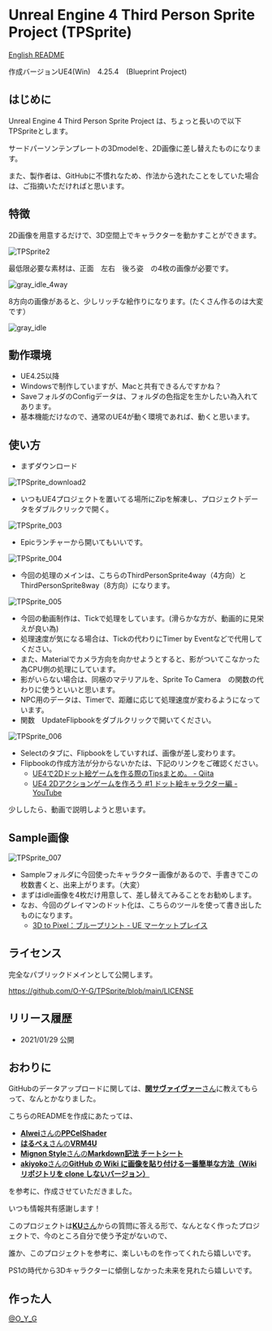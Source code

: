 # Unreal Engine 4 Third Person Sprite Project (TPSprite)
[English README](https://github.com/O-Y-G/TPSprite/blob/main/README_en.md)

作成バージョンUE4(Win)　4.25.4　(Blueprint Project)


## はじめに
Unreal Engine 4 Third Person Sprite Project は、ちょっと長いので以下　TPSpriteとします。

サードパーソンテンプレートの3Dmodelを、2D画像に差し替えたものになります。

また、製作者は、GitHubに不慣れなため、作法から逸れたことをしていた場合は、ご指摘いただければと思います。

## 特徴
2D画像を用意するだけで、3D空間上でキャラクターを動かすことができます。

![TPSprite2](https://user-images.githubusercontent.com/62424367/106193927-81586a80-61f1-11eb-9eb9-da26bba331b7.gif)

最低限必要な素材は、正面　左右　後ろ姿　の4枚の画像が必要です。

![gray_idle_4way](https://user-images.githubusercontent.com/62424367/106199342-a6041080-61f8-11eb-9e9d-4c766d37dc5f.png)

8方向の画像があると、少しリッチな絵作りになります。(たくさん作るのは大変です）

![gray_idle](https://user-images.githubusercontent.com/62424367/106199357-ad2b1e80-61f8-11eb-9474-bc1a0762eda1.png)

## 動作環境
- UE4.25以降
- Windowsで制作していますが、Macと共有できるんですかね？
- SaveフォルダのConfigデータは、フォルダの色指定を生かしたい為入れてあります。
- 基本機能だけなので、通常のUE4が動く環境であれば、動くと思います。

## 使い方
- まずダウンロード

![TPSprite_download2](https://user-images.githubusercontent.com/62424367/106183353-75fe4280-61e3-11eb-8b74-b1c2e51bba05.jpg)

- いつもUE4プロジェクトを置いてる場所にZipを解凍し、プロジェクトデータをダブルクリックで開く。

![TPSprite_003](https://user-images.githubusercontent.com/62424367/106184384-cfb33c80-61e4-11eb-8abc-1ca02876bae7.jpg)

- Epicランチャーから開いてもいいです。

![TPSprite_004](https://user-images.githubusercontent.com/62424367/106185900-d773e080-61e6-11eb-9e6d-671cca8a18b1.jpg)

- 今回の処理のメインは、こちらのThirdPersonSprite4way（4方向）とThirdPersonSprite8way（8方向）になります。

![TPSprite_005](https://user-images.githubusercontent.com/62424367/106186737-0179d280-61e8-11eb-9fb2-f43d51b63993.jpg)

- 今回の動画制作は、Tickで処理をしています。(滑らかな方が、動画的に見栄えが良い為)
- 処理速度が気になる場合は、Tickの代わりにTimer by Eventなどで代用してください。
- また、Materialでカメラ方向を向かせようとすると、影がついてこなかった為CPU側の処理にしています。
- 影がいらない場合は、同梱のマテリアルを、Sprite To Camera　の関数の代わりに使うといいと思います。
- NPC用のデータは、Timerで、距離に応じて処理速度が変わるようになっています。
- 関数　UpdateFlipbookをダブルクリックで開いてください。

![TPSprite_006](https://user-images.githubusercontent.com/62424367/106187779-697ce880-61e9-11eb-8ea6-cfbc88c0d324.jpg)

- Selectのタブに、Flipbookをしていすれば、画像が差し変わります。
- Flipbookの作成方法が分からないかたは、下記のリンクをご確認ください。
  - [UE4で2Dドット絵ゲームを作る際のTipsまとめ。 - Qiita](https://qiita.com/O_Y_G/items/cc1b4920a2b4a6bfd921)
  - [UE4 2Dアクションゲームを作ろう #1 ドット絵キャラクター編 -YouTube](https://youtu.be/fo3xTxEyq-w)

少ししたら、動画で説明しようと思います。

## Sample画像
![TPSprite_007](https://user-images.githubusercontent.com/62424367/106200576-88d04180-61fa-11eb-9da4-0b379251f0da.jpg)

- Sampleフォルダに今回使ったキャラクター画像があるので、手書きでこの枚数書くと、出来上がります。（大変）
- まずはidle画像を4枚だけ用意して、差し替えてみることをお勧めします。
- なお、今回のグレイマンのドット化は、こちらのツールを使って書き出したものになります。
  - [3D to Pixel：ブループリント - UE マーケットプレイス](https://www.unrealengine.com/marketplace/ja/product/3d-to-pixels)

## ライセンス
完全なパブリックドメインとして公開します。

https://github.com/O-Y-G/TPSprite/blob/main/LICENSE

## リリース履歴
- 2021/01/29 公開

## おわりに
GitHubのデータアップロードに関しては、[**関サヴァイヴァー**さん](https://twitter.com/seki_survivor/status/1354034438389129216?s=20)に教えてもらって、なんとかなりました。

こちらのREADMEを作成にあたっては、
- [**Alwei**さんの**PPCelShader**](https://github.com/alwei/PPCelShader)
- [**はるべぇ**さんの**VRM4U**](https://github.com/ruyo/VRM4U)
- [**Mignon Style**さんの**Markdown記法 チートシート**](https://gist.github.com/mignonstyle/083c9e1651d7734f84c99b8cf49d57fa)
- [**akiyoko**さんの**GitHub の Wiki に画像を貼り付ける一番簡単な方法（Wiki リポジトリを clone しないバージョン）**](https://akiyoko.hatenablog.jp/entry/2016/08/30/051708)

を参考に、作成させていただきました。

いつも情報共有感謝します！

このプロジェクトは[**KU**さん](https://twitter.com/KUforRPGmv)からの質問に答える形で、なんとなく作ったプロジェクトで、今のところ自分で使う予定がないので、

誰か、このプロジェクトを参考に、楽しいものを作ってくれたら嬉しいです。

PS1の時代から3Dキャラクターに傾倒しなかった未来を見れたら嬉しいです。

## 作った人
[@O_Y_G](https://twitter.com/O_Y_G)
